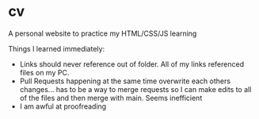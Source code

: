 # cv
A personal website to practice my HTML/CSS/JS learning

Things I learned immediately:
  - Links should never reference out of folder. All of my links referenced files on my PC. 
  - Pull Requests happening at the same time overwrite each others changes... has to be a way to merge requests so I can make edits to all of the files and then merge with main. Seems inefficient  
  - I am awful at proofreading
